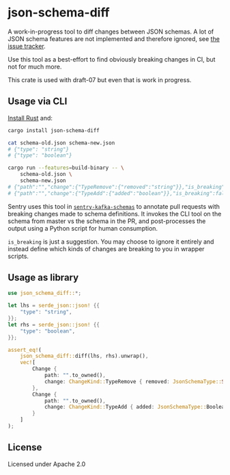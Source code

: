 # json-schema-diff

A work-in-progress tool to diff changes between JSON schemas. A lot of JSON
schema features are not implemented and therefore ignored, see [the issue
tracker](https://github.com/getsentry/json-schema-diff/issues).

Use this tool as a best-effort to find obviously breaking changes in CI, but not for much more.

This crate is used with draft-07 but even that is work in progress.

## Usage via CLI

[Install Rust](https://rustup.rs/) and:

```bash
cargo install json-schema-diff

cat schema-old.json schema-new.json
# {"type": "string"}
# {"type": "boolean"}

cargo run --features=build-binary -- \
    schema-old.json \
    schema-new.json
# {"path":"","change":{"TypeRemove":{"removed":"string"}},"is_breaking":true}
# {"path":"","change":{"TypeAdd":{"added":"boolean"}},"is_breaking":false}
```

Sentry uses this tool in
[`sentry-kafka-schemas`](https://github.com/getsentry/sentry-kafka-schemas) to
annotate pull requests with breaking changes made to schema definitions. It
invokes the CLI tool on the schema from master vs the schema in the PR, and
post-processes the output using a Python script for human consumption.

`is_breaking` is just a suggestion. You may choose to ignore it entirely and
instead define which kinds of changes are breaking to you in wrapper scripts.

## Usage as library

```rust
use json_schema_diff::*;

let lhs = serde_json::json! {{ 
    "type": "string",
}};
let rhs = serde_json::json! {{ 
    "type": "boolean",
}};

assert_eq!(
    json_schema_diff::diff(lhs, rhs).unwrap(),
    vec![
        Change {
            path: "".to_owned(),
            change: ChangeKind::TypeRemove { removed: JsonSchemaType::String }
        },
        Change {
            path: "".to_owned(),
            change: ChangeKind::TypeAdd { added: JsonSchemaType::Boolean }
        }
    ]
);
```

## License

Licensed under Apache 2.0
